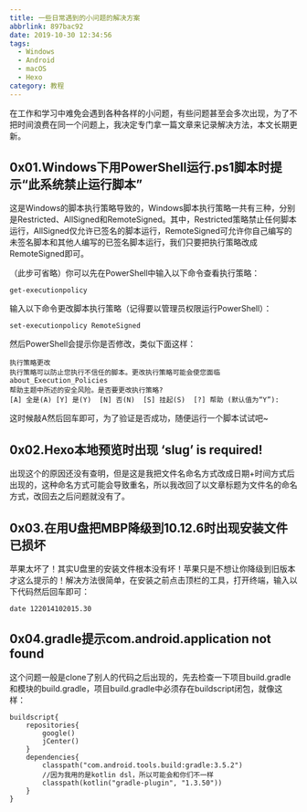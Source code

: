 ```yaml
---
title: 一些日常遇到的小问题的解决方案
abbrlink: 897bac92
date: 2019-10-30 12:34:56
tags: 
  - Windows
  - Android
  - macOS
  - Hexo
category: 教程
---
```

在工作和学习中难免会遇到各种各样的小问题，有些问题甚至会多次出现，为了不把时间浪费在同一个问题上，我决定专门拿一篇文章来记录解决方法，本文长期更新。

<!--more-->

## **0x01.Windows下用PowerShell运行.ps1脚本时提示“此系统禁止运行脚本”**
这是Windows的脚本执行策略导致的，Windows脚本执行策略一共有三种，分别是Restricted、AllSigned和RemoteSigned。其中，Restricted策略禁止任何脚本运行，AllSigned仅允许已签名的脚本运行，RemoteSigned可允许你自己编写的未签名脚本和其他人编写的已签名脚本运行，我们只要把执行策略改成RemoteSigned即可。

（此步可省略）你可以先在PowerShell中输入以下命令查看执行策略：
~~~    
get-executionpolicy
~~~
输入以下命令更改脚本执行策略（记得要以管理员权限运行PowerShell）：
~~~
set-executionpolicy RemoteSigned
~~~
然后PowerShell会提示你是否修改，类似下面这样：
~~~
执行策略更改
执行策略可以防止您执行不信任的脚本。更改执行策略可能会使您面临 about_Execution_Policies
帮助主题中所述的安全风险。是否要更改执行策略?
[A] 全是(A) [Y] 是(Y)  [N] 否(N)  [S] 挂起(S)  [?] 帮助 (默认值为“Y”):
~~~
这时候敲A然后回车即可，为了验证是否成功，随便运行一个脚本试试吧~

## **0x02.Hexo本地预览时出现 ‘slug’ is required!**
出现这个的原因还没有查明，但是这是我把文件名命名方式改成日期+时间方式后出现的，这种命名方式可能会导致重名，所以我改回了以文章标题为文件名的命名方式，改回去之后问题就没有了。

## **0x03.在用U盘把MBP降级到10.12.6时出现安装文件已损坏**
苹果太坏了！其实U盘里的安装文件根本没有坏！苹果只是不想让你降级到旧版本才这么提示的！解决方法很简单，在安装之前点击顶栏的工具，打开终端，输入以下代码然后回车即可：

    date 122014102015.30

## **0x04.gradle提示com.android.application not found**
这个问题一般是clone了别人的代码之后出现的，先去检查一下项目build.gradle和模块的build.gradle，项目build.gradle中必须存在buildscript闭包，就像这样：
~~~
buildscript{
    repositories{
        google()
        jCenter()
    }
    dependencies{
        classpath("com.android.tools.build:gradle:3.5.2")
        //因为我用的是kotlin dsl，所以可能会和你们不一样
        classpath(kotlin("gradle-plugin", "1.3.50"))
    }
}
~~~
